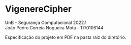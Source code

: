 # VigenereCipher

UnB - Segurança Computacional 2022.1  
João Pedro Correia Nogueira Mota - 17/0106144

Especificação do projeto em PDF na pasta raiz do diretório.
